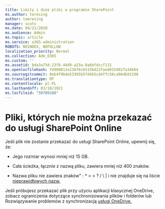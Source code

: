 ```yaml
---
title: Limity i duże pliki w programie SharePoint
ms.author: toresing
author: tomresing
manager: scotv
ms.date: 04/21/2020
ms.audience: Admin
ms.topic: article
ms.service: o365-administration
ROBOTS: NOINDEX, NOFOLLOW
localization_priority: Normal
ms.collection: Adm_O365
ms.custom: ''
ms.assetid: bda3a75d-23f8-44d9-a23a-0abbfdccf131
ms.openlocfilehash: f4900811e23bf8cb515bd22faed015d92fa34b64
ms.sourcegitcommit: 0eb4f9bde53395b5fd4b5cd4ffc56ca96db91298
ms.translationtype: MT
ms.contentlocale: pl-PL
ms.lasthandoff: 03/10/2021
ms.locfileid: "50709188"
---
```

# <a name="files-that-cant-be-uploaded-to-sharepoint-online"></a>Pliki, których nie można przekazać do usługi SharePoint Online

Jeśli plik nie zostanie przekazać do usługi SharePoint Online, upewnij się, że:
  
- Jego rozmiar wynosi mniej niż 15 GB.
    
- Cała ścieżka, łącznie z nazwą pliku, zawiera mniej niż 400 znaków.
    
- Nazwa pliku nie zawiera znaków" : \* \< \> ? / \ | i nie znajduje się na liście [nieprawidłowych nazw.](https://go.microsoft.com/fwlink/?linkid=866430)
    
Jeśli próbujesz przekazać plik przy użyciu aplikacji klasycznej [](https://go.microsoft.com/fwlink/p/?LinkID=717734) OneDrive, zobacz ograniczenia dotyczące synchronizowania plików i folderów lub Rozwiązywanie problemów z synchronizacją [usługi OneDrive.](https://go.microsoft.com/fwlink/?linkid=866431)
  


